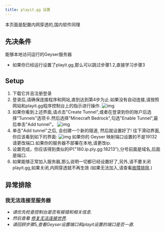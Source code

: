 ```yaml
---
title: playit.gg 设置
---
```


<div class="alert alert-danger" role="alert">
	本页面是配置内网穿透的,国内软件同理
</div>

## 先决条件

<div class="alert alert-info" role="alert">
   能够本地访问运行的Geyser服务器
</div>

- 如果你已经运行设置了playit.gg,那么可以跳过步骤1.2,直接学习步骤3

## Setup
1. 下载它并且注册登录
2. 登录后,请确保连接程序和网站,直到达到第4步为止.如果没有自动连接,请按照网站和playit.gg程序控制台上的指示进行操作.
   ![img](https://cdn.discordapp.com/attachments/613194762249437245/1101302643214794863/image.png)
3. 如果你看到上述界面,请点击"Create Tunnel",或者在登录到你的账户后选择"Tunnels"选项卡.然后选择"Minecraft Bedrock",勾选"Enable Tunnel",最后单击"Add tunnel"。
   ![img](https://cdn.discordapp.com/attachments/613194762249437245/1101305135768027156/image.png)
4. 单击"Add tunnel"之后, 会创建一个新的隧道, 然后就设置好了! 往下滑动界面, 你应该看到如下的界面:
   ![img](https://cdn.discordapp.com/attachments/613194762249437245/1101306419640270858/image.png)
   如果你的 Geyser 映射端口设置的不是19132请更改端口.如果你的服务器不部署在本地,请更改ip.
5. 设置完成，你应该得到类似的IP("180.ip.ply.gg:18213"),分号前面是域名,后面是端口.
6. 如果能够正常加入服务器,那么说明一切都已经设置好了,另外,请不要关闭playit.gg,如果关闭,内网穿透就不再生效
   (如果无法加入,请查看[故障排除](/geyser/setting-up-playit-gg/#troubleshooting).) 

## 异常排除

### 我无法连接至服务器
* *请优先检查控制台是否有报错和相关信息.*
* *然后查看 [修复无法连接世界](/geyser/fixing-unable-to-connect-to-world/).*
* *请回顾步骤5,查看Geyser设置端口和playit设置的端口是否一直.*
